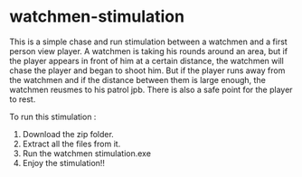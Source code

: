 # watchmen-stimulation
This is a simple chase and run stimulation between a watchmen and a first person view player.
A watchmen is taking his rounds around an area, but if the player appears in front of him at a certain distance, the watchmen will chase the player and began to shoot him.
But if the player runs away from the watchmen and if the distance between them is large enough, the watchmen reusmes to his patrol jpb.
There is also a safe point for the player to rest.

To run this stimulation : 
1. Download the zip folder.
2. Extract all the files from it.
3. Run the watchmen stimulation.exe
4. Enjoy the stimulation!!
